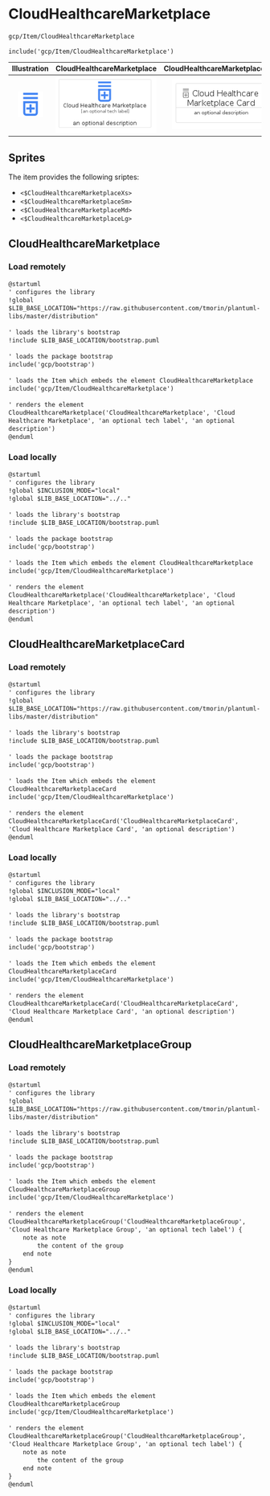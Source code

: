 # CloudHealthcareMarketplace


```text
gcp/Item/CloudHealthcareMarketplace
```

```text
include('gcp/Item/CloudHealthcareMarketplace')
```



| Illustration | CloudHealthcareMarketplace | CloudHealthcareMarketplaceCard | CloudHealthcareMarketplaceGroup |
| :---: | :---: | :---: | :---: |
| ![illustration for Illustration](../../gcp/Item/CloudHealthcareMarketplace.png) | ![illustration for CloudHealthcareMarketplace](../../gcp/Item/CloudHealthcareMarketplace.Local.png) | ![illustration for CloudHealthcareMarketplaceCard](../../gcp/Item/CloudHealthcareMarketplaceCard.Local.png) | ![illustration for CloudHealthcareMarketplaceGroup](../../gcp/Item/CloudHealthcareMarketplaceGroup.Local.png) |



## Sprites
The item provides the following sriptes:

- `<$CloudHealthcareMarketplaceXs>`
- `<$CloudHealthcareMarketplaceSm>`
- `<$CloudHealthcareMarketplaceMd>`
- `<$CloudHealthcareMarketplaceLg>`





## CloudHealthcareMarketplace

### Load remotely
```plantuml
@startuml
' configures the library
!global $LIB_BASE_LOCATION="https://raw.githubusercontent.com/tmorin/plantuml-libs/master/distribution"

' loads the library's bootstrap
!include $LIB_BASE_LOCATION/bootstrap.puml

' loads the package bootstrap
include('gcp/bootstrap')

' loads the Item which embeds the element CloudHealthcareMarketplace
include('gcp/Item/CloudHealthcareMarketplace')

' renders the element
CloudHealthcareMarketplace('CloudHealthcareMarketplace', 'Cloud Healthcare Marketplace', 'an optional tech label', 'an optional description')
@enduml
```

### Load locally
```plantuml
@startuml
' configures the library
!global $INCLUSION_MODE="local"
!global $LIB_BASE_LOCATION="../.."

' loads the library's bootstrap
!include $LIB_BASE_LOCATION/bootstrap.puml

' loads the package bootstrap
include('gcp/bootstrap')

' loads the Item which embeds the element CloudHealthcareMarketplace
include('gcp/Item/CloudHealthcareMarketplace')

' renders the element
CloudHealthcareMarketplace('CloudHealthcareMarketplace', 'Cloud Healthcare Marketplace', 'an optional tech label', 'an optional description')
@enduml
```

## CloudHealthcareMarketplaceCard

### Load remotely
```plantuml
@startuml
' configures the library
!global $LIB_BASE_LOCATION="https://raw.githubusercontent.com/tmorin/plantuml-libs/master/distribution"

' loads the library's bootstrap
!include $LIB_BASE_LOCATION/bootstrap.puml

' loads the package bootstrap
include('gcp/bootstrap')

' loads the Item which embeds the element CloudHealthcareMarketplaceCard
include('gcp/Item/CloudHealthcareMarketplace')

' renders the element
CloudHealthcareMarketplaceCard('CloudHealthcareMarketplaceCard', 'Cloud Healthcare Marketplace Card', 'an optional description')
@enduml
```

### Load locally
```plantuml
@startuml
' configures the library
!global $INCLUSION_MODE="local"
!global $LIB_BASE_LOCATION="../.."

' loads the library's bootstrap
!include $LIB_BASE_LOCATION/bootstrap.puml

' loads the package bootstrap
include('gcp/bootstrap')

' loads the Item which embeds the element CloudHealthcareMarketplaceCard
include('gcp/Item/CloudHealthcareMarketplace')

' renders the element
CloudHealthcareMarketplaceCard('CloudHealthcareMarketplaceCard', 'Cloud Healthcare Marketplace Card', 'an optional description')
@enduml
```

## CloudHealthcareMarketplaceGroup

### Load remotely
```plantuml
@startuml
' configures the library
!global $LIB_BASE_LOCATION="https://raw.githubusercontent.com/tmorin/plantuml-libs/master/distribution"

' loads the library's bootstrap
!include $LIB_BASE_LOCATION/bootstrap.puml

' loads the package bootstrap
include('gcp/bootstrap')

' loads the Item which embeds the element CloudHealthcareMarketplaceGroup
include('gcp/Item/CloudHealthcareMarketplace')

' renders the element
CloudHealthcareMarketplaceGroup('CloudHealthcareMarketplaceGroup', 'Cloud Healthcare Marketplace Group', 'an optional tech label') {
    note as note
        the content of the group
    end note
}
@enduml
```

### Load locally
```plantuml
@startuml
' configures the library
!global $INCLUSION_MODE="local"
!global $LIB_BASE_LOCATION="../.."

' loads the library's bootstrap
!include $LIB_BASE_LOCATION/bootstrap.puml

' loads the package bootstrap
include('gcp/bootstrap')

' loads the Item which embeds the element CloudHealthcareMarketplaceGroup
include('gcp/Item/CloudHealthcareMarketplace')

' renders the element
CloudHealthcareMarketplaceGroup('CloudHealthcareMarketplaceGroup', 'Cloud Healthcare Marketplace Group', 'an optional tech label') {
    note as note
        the content of the group
    end note
}
@enduml
```

